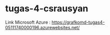 # tugas-4-csrausyan

Link Microsoft Azure : https://grafkomd-tugas4-05111740000196.azurewebsites.net/
